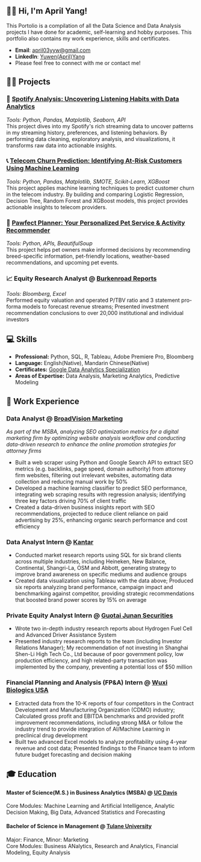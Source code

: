 ## 🙋‍♀️ Hi, I'm April Yang!
This Portolio is a compilation of all the Data Science and Data Analysis projects I have done for academic, self-learning and hobby purposes. This portfolio also contains my work experience, skills and certificates.

- **Email**: [april03yyw@gmail.com](april03yyw@gmail.com)
- **LinkedIn**: [Yuwen(April)Yang](https://www.linkedin.com/in/april-yang-yuwen/)
- Please feel free to connect with me or contact me!
  
## 👩‍💻 Projects

### 🎵 [Spotify Analysis: Uncovering Listening Habits with Data Analytics](https://github.com/YuwenAprilYang/Projects/tree/4ab6f8f34762194b9ca74eab6f8c302d6164489c/Spotify%20Analysis)  
_Tools: Python, Pandas, Matplotlib, Seaborn, API_  
This project dives into my Spotify's rich streaming data to uncover patterns in my streaming history, preferences, and listening behaviors. By performing data cleaning, exploratory analysis, and visualizations, it transforms raw data into actionable insights.  

### 📞 [Telecom Churn Prediction: Identifying At-Risk Customers Using Machine Learning](https://github.com/YuwenAprilYang/Projects/tree/80407a45cfe3ffca2d6ea85b489b26c3ebeb0511/Telecom%20Churn%20Prediction)  
_Tools: Python, Pandas, Matplotlib, SMOTE, Scikit-Learn, XGBoost_  
This project applies machine learning techniques to predict customer churn in the telecom industry. By building and comparing Logistic Regression, Decision Tree, Random Forest and XGBoost models, this project provides actionable insights to telecom providers.  

### 🐶 [Pawfect Planner: Your Personalized Pet Service & Activity Recommender](https://github.com/YuwenAprilYang/Projects/tree/80407a45cfe3ffca2d6ea85b489b26c3ebeb0511/Pawfect%20Planner)  
_Tools: Python, APIs, BeautifulSoup_  
This project helps pet owners make informed decisions by recommending breed-specific information, pet-friendly locations, weather-based recommendations, and upcoming pet events.  

### 📈 Equity Research Analyst @ [Burkenroad Reports](https://tulane.app.box.com/s/xk7wqnptcknpzof7as1c4ysg3bri5qam)
_Tools: Bloomberg, Excel_  
Performed equity valuation and operated P/TBV ratio and 3 statement pro-forma models to forecast revenue streams; Presented investment recommendation conclusions to over 20,000 institutional and individual investors

## 💻 Skills
- **Professional:** Python, SQL, R, Tableau, Adobe Premiere Pro, Bloomberg
- **Language:** English(Native), Mandarin Chinese(Native)
- **Certificates:** [Google Data Analytics Specialization](https://www.coursera.org/account/accomplishments/specialization/certificate/3CUGD8DTEJAQ)
- **Areas of Expertise:** Data Analysis, Marketing Analytics, Predictive Modeling

## 💼 Work Experience
### Data Analyst @ [BroadVision Marketing](https://broadvisionmarketing.com/)  
_As part of the MSBA, analyzing SEO optimization metrics for a digital marketing firm by optimizing website analysis workflow and conducting data-driven research to enhance the online promotion strategies for attorney firms_  
- Built a web scraper using Python and Google Search API to extract SEO metrics (e.g. backlinks, page speed, domain authority)  from attorney firm websites, filtering out irrelevant websites, automating data collection and reducing manual work by 50%
- Developed a machine learning classifier to predict SEO performance, integrating web scraping results with regression analysis; identifying three key factors driving 70% of client traffic
- Created a data-driven business insights report with SEO recommendations, projected to reduce client reliance on paid advertising by 25%, enhancing organic search performance and cost efficiency  

### Data Analyst Intern @ [Kantar](https://www.kantar.com/en-cn)
- Conducted market research reports using SQL for six brand clients across multiple industries, including Heineken, New Balance, Continental, Shangri-La, OSM and Abbott, generating strategy to improve brand awareness on specific mediums and audience groups
- Created data visualization using Tableau with the data above; Produced six reports analyzing brand performance, campaign impact and benchmarking against competitor, providing strategic recommendations that boosted brand power scores by 15% on average

### Private Equity Analyst Intern @ [Guotai Junan Securities](https://www.gtja.com/) 
- Wrote two in-depth industry research reports about Hydrogen Fuel Cell and Advanced Driver Assistance System
- Presented industry research reports to the team (including Investor Relations Manager); My recommendation of not investing in Shanghai Shen-Li High Tech Co., Ltd because of poor government policy, low production efficiency, and high related-party transaction was implemented by the company, preventing a potential loss of $50 million

### Financial Planning and Analysis (FP&A) Intern @ [Wuxi Biologics USA](https://www.wuxibiologics.com/)
- Extracted data from the 10-K reports of four competitors in the Contract Development and Manufacturing Organization (CDMO) industry; Calculated gross profit and EBITDA benchmarks and provided profit improvement recommendations, including strong M&A or follow the industry trend to provide integration of AI/Machine Learning in preclinical drug development
- Built two advanced Excel models to analyze profitability using 4-year revenue and cost data; Presented findings to the Finance team to inform future budget forecasting and decision making

## 🎓 Education
#### Master of Science(M.S.) in Business Analytics (MSBA) @ [UC Davis](https://gsm.ucdavis.edu/master-science-business-analytics-msba)
Core Modules: Machine Learning and Artificial Intelligence, Analytic Decision Making, Big Data, Advanced Statistics and Forecasting
#### Bachelor of Science in Management @ [Tulane University](https://freeman.tulane.edu/)
Major: Finance, Minor: Marketing  
Core Modules: Business ANalytics, Research and Analytics, Financial Modeling, Equity Analysis
